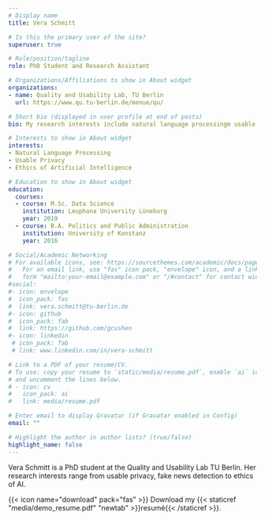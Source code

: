 ```yaml
---
# Display name
title: Vera Schmitt

# Is this the primary user of the site?
superuser: true

# Role/position/tagline
role: PhD Student and Research Assistant

# Organizations/Affiliations to show in About widget
organizations:
- name: Quality and Usability Lab, TU Berlin
  url: https://www.qu.tu-berlin.de/menue/qu/

# Short bio (displayed in user profile at end of posts)
bio: My research interests include natural language processingm usable privacy, and ethics of AI.

# Interests to show in About widget
interests:
- Natural Language Processing 
- Usable Privacy
- Ethics of Artificial Intelligence 

# Education to show in About widget
education:
  courses:
  - course: M.Sc. Data Science
    institution: Leuphana University Lüneburg
    year: 2019
  - course: B.A. Politics and Public Administration
    institution: University of Konstanz
    year: 2016

# Social/Academic Networking
# For available icons, see: https://sourcethemes.com/academic/docs/page-builder/#icons
#   For an email link, use "fas" icon pack, "envelope" icon, and a link in the
#   form "mailto:your-email@example.com" or "/#contact" for contact widget.
#social:
#- icon: envelope
#  icon_pack: fas
#  link: vera.schmitt@tu-berlin.de
#- icon: github
#  icon_pack: fab
#  link: https://github.com/gcushen
#- icon: linkedin
 # icon_pack: fab
 # link: www.linkedin.com/in/vera-schmitt

# Link to a PDF of your resume/CV.
# To use: copy your resume to `static/media/resume.pdf`, enable `ai` icons in `params.toml`, 
# and uncomment the lines below.
# - icon: cv
#   icon_pack: ai
#   link: media/resume.pdf

# Enter email to display Gravatar (if Gravatar enabled in Config)
email: ""

# Highlight the author in author lists? (true/false)
highlight_name: false
---
```


Vera Schmitt is a PhD student at the Quality and Usability Lab TU Berlin. Her research interests range from usable privacy, fake news detection to ethics of AI. 


{{< icon name="download" pack="fas" >}} Download my {{< staticref "media/demo_resume.pdf" "newtab" >}}resumé{{< /staticref >}}.
